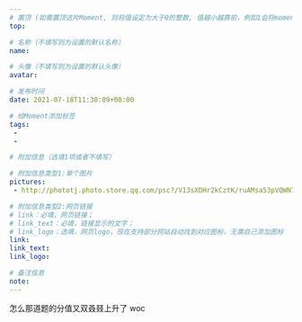 ```yaml
---
# 置顶 (如需置顶这片Moment, 则将值设定为大于0的整数, 值越小越靠前，例如1会将moment放在最顶端)
top: 

# 名称（不填写则为设置的默认名称）
name: 

# 头像（不填写则为设置的默认头像）
avatar:

# 发布时间
date: 2021-07-18T11:30:09+08:00

# 给Moment添加标签
tags:
 -
 -

# 附加信息（选填1项或者不填写）

# 附加信息类型1:单个图片
pictures:
 - http://phototj.photo.store.qq.com/psc?/V13sXDHr2kCztK/ruAMsa53pVQWN7FLK88i5lOjxeYrW71j5mCPQ1dHwpokDRvk7qD6nwvUsqQDboYn354G2knxKJdrDb91i1vaQ**tEEC05mdPFGHAQe5.tak!/b&bo=WAcnAlgHJwIRECc!

# 附加信息类型2:网页链接
# link：必填，网页链接；
# link_text：必填，链接显示的文字；
# link_logo：选填，网页logo，现在支持部分网站自动找到对应图标，无需自己添加图标
link:
link_text:
link_logo:

# 备注信息
note:
---
```


怎么那道题的分值又双叒叕上升了
woc
